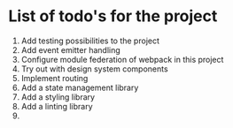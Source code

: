 # List of todo's for the project

1. Add testing possibilities to the project
2. Add event emitter handling
3. Configure module federation of webpack in this project
4. Try out with design system components
5. Implement routing
6. Add a state management library
7. Add a styling library
8. Add a linting library
9. 
